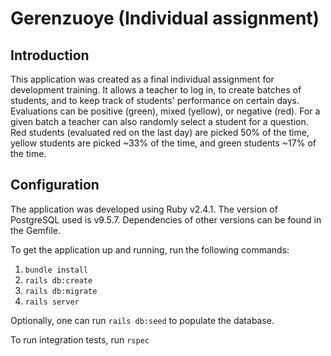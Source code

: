 # Gerenzuoye (Individual assignment)

## Introduction

This application was created as a final individual assignment for development training. It allows a teacher to log in, to create batches of students, and to keep track of students' performance on certain days. Evaluations can be positive (green), mixed (yellow), or negative (red). For a given batch a teacher can also randomly select a student for a question. Red students (evaluated red on the last day) are picked 50% of the time, yellow students are picked ~33% of the time, and green students ~17% of the time.

## Configuration

The application was developed using Ruby v2.4.1. The version of PostgreSQL used is v9.5.7. Dependencies of other versions can be found in the Gemfile.

To get the application up and running, run the following commands:

1. `bundle install`
2. `rails db:create`
3. `rails db:migrate`
4. `rails server`

Optionally, one can run `rails db:seed` to populate the database.

To run integration tests, run `rspec`
